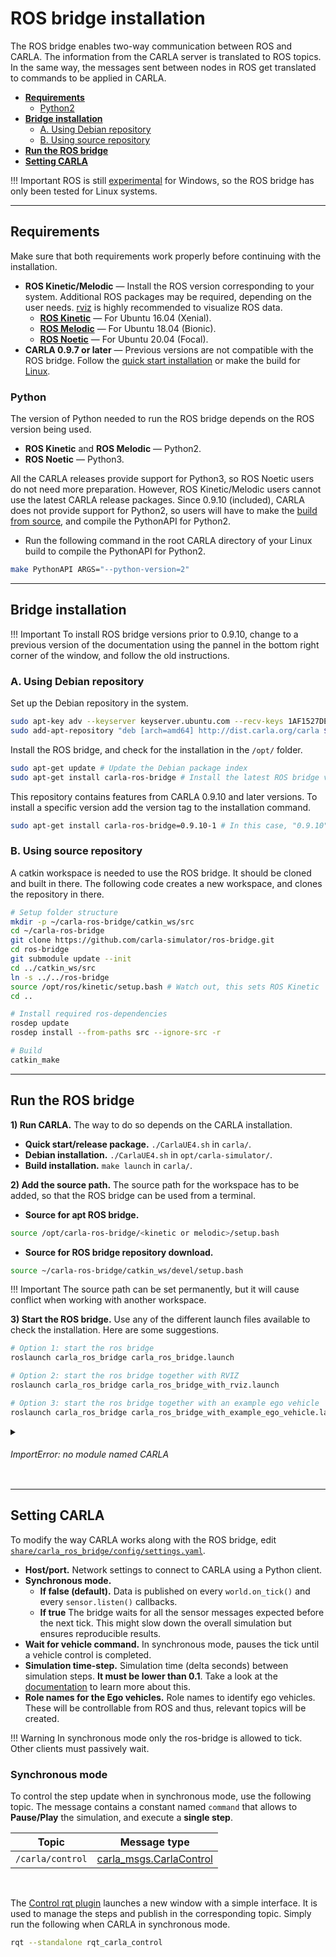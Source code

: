 # ROS bridge installation

The ROS bridge enables two-way communication between ROS and CARLA. The information from the CARLA server is translated to ROS topics. In the same way, the messages sent between nodes in ROS get translated to commands to be applied in CARLA.

*   [__Requirements__](#requirements)  
	*   [Python2](#python2)  
*   [__Bridge installation__](#bridge-installation)  
	*   [A. Using Debian repository](#a-using-debian-repository)  
	*   [B. Using source repository](#b-using-source-repository)  
*   [__Run the ROS bridge__](#run-the-ros-bridge)  
*   [__Setting CARLA__](#setting-carla)  

!!! Important
    ROS is still [experimental](http://wiki.ros.org/noetic/Installation) for Windows, so the ROS bridge has only been tested for Linux systems.  

---
## Requirements

Make sure that both requirements work properly before continuing with the installation.  

*  __ROS Kinetic/Melodic__ — Install the ROS version corresponding to your system. Additional ROS packages may be required, depending on the user needs. [rviz](http://wiki.ros.org/rviz) is highly recommended to visualize ROS data.  
	*   [__ROS Kinetic__](http://wiki.ros.org/kinetic/Installation) — For Ubuntu 16.04 (Xenial).  
	*   [__ROS Melodic__](http://wiki.ros.org/melodic/Installation/Ubuntu) — For Ubuntu 18.04 (Bionic).  
	*   [__ROS Noetic__](http://wiki.ros.org/noetic#Installation) — For Ubuntu 20.04 (Focal).
*  __CARLA 0.9.7 or later__ — Previous versions are not compatible with the ROS bridge. Follow the [quick start installation](start_quickstart.md) or make the build for [Linux](build_linux.md).

### Python

The version of Python needed to run the ROS bridge depends on the ROS version being used.  

*   __ROS Kinetic__ and __ROS Melodic__ — Python2.  
*   __ROS Noetic__ — Python3.  

All the CARLA releases provide support for Python3, so ROS Noetic users do not need more preparation. However, ROS Kinetic/Melodic users cannot use the latest CARLA release packages. Since 0.9.10 (included), CARLA does not provide support for Python2, so users will have to make the [build from source](build_linux.md), and compile the PythonAPI for Python2.  

*   Run the following command in the root CARLA directory of your Linux build to compile the PythonAPI for Python2.  

```sh
make PythonAPI ARGS="--python-version=2"
```

---
## Bridge installation 

!!! Important
    To install ROS bridge versions prior to 0.9.10, change to a previous version of the documentation using the pannel in the bottom right corner of the window, and follow the old instructions.  

### A. Using Debian repository

Set up the Debian repository in the system.
```sh
sudo apt-key adv --keyserver keyserver.ubuntu.com --recv-keys 1AF1527DE64CB8D9
sudo add-apt-repository "deb [arch=amd64] http://dist.carla.org/carla $(lsb_release -sc) main"
```
Install the ROS bridge, and check for the installation in the `/opt/` folder.
```sh
sudo apt-get update # Update the Debian package index
sudo apt-get install carla-ros-bridge # Install the latest ROS bridge version, or update the current installation
```

This repository contains features from CARLA 0.9.10 and later versions. To install a specific version add the version tag to the installation command.  
```sh
sudo apt-get install carla-ros-bridge=0.9.10-1 # In this case, "0.9.10" refers to the ROS bridge version, and "1" to the Debian revision  
```

### B. Using source repository

A catkin workspace is needed to use the ROS bridge. It should be cloned and built in there. The following code creates a new workspace, and clones the repository in there.  

```sh
# Setup folder structure
mkdir -p ~/carla-ros-bridge/catkin_ws/src
cd ~/carla-ros-bridge
git clone https://github.com/carla-simulator/ros-bridge.git
cd ros-bridge
git submodule update --init
cd ../catkin_ws/src
ln -s ../../ros-bridge
source /opt/ros/kinetic/setup.bash # Watch out, this sets ROS Kinetic 
cd ..

# Install required ros-dependencies
rosdep update
rosdep install --from-paths src --ignore-src -r

# Build
catkin_make
```

---
## Run the ROS bridge

__1) Run CARLA.__ The way to do so depends on the CARLA installation.

*  __Quick start/release package.__ `./CarlaUE4.sh` in `carla/`. 
*  __Debian installation.__ `./CarlaUE4.sh` in `opt/carla-simulator/`. 
*  __Build installation.__ `make launch` in `carla/`. 

__2) Add the source path.__ The source path for the workspace has to be added, so that the ROS bridge can be used from a terminal.  

*  __Source for apt ROS bridge.__
```sh
source /opt/carla-ros-bridge/<kinetic or melodic>/setup.bash
```

*  __Source for ROS bridge repository download.__
```sh
source ~/carla-ros-bridge/catkin_ws/devel/setup.bash
```

!!! Important
    The source path can be set permanently, but it will cause conflict when working with another workspace.  

__3) Start the ROS bridge.__ Use any of the different launch files available to check the installation. Here are some suggestions.  

```sh
# Option 1: start the ros bridge
roslaunch carla_ros_bridge carla_ros_bridge.launch

# Option 2: start the ros bridge together with RVIZ
roslaunch carla_ros_bridge carla_ros_bridge_with_rviz.launch

# Option 3: start the ros bridge together with an example ego vehicle
roslaunch carla_ros_bridge carla_ros_bridge_with_example_ego_vehicle.launch
```

<details>
   <summary>
    <h6>ImportError: no module named CARLA</h6>
   </summary>

The path to CARLA Python is missing. The apt installation does this automatically, but it may be missing for other installations. Execute the following command with the complete path to the <i>.egg</i> file (included). Use the one supported by the Python version installed.
<br><br>
<i><small><b>Note: </b>.egg files may be either in `/PythonAPI/` or `/PythonAPI/dist/` depending on the CARLA installation.</small></i>  

```sh
    export PYTHONPATH=$PYTHONPATH:<path/to/carla/>/PythonAPI/<your_egg_file>
```

Import CARLA from Python and wait for a sucess message to check the installation.
```sh
python3 -c 'import carla;print("Success")'
```
</details>

---
## Setting CARLA

To modify the way CARLA works along with the ROS bridge, edit [`share/carla_ros_bridge/config/settings.yaml`](https://github.com/carla-simulator/ros-bridge/blob/master/carla_ros_bridge/config/settings.yaml).

*  __Host/port.__ Network settings to connect to CARLA using a Python client.  
*  __Synchronous mode.__ 
	*  __If false (default).__ Data is published on every `world.on_tick()` and every `sensor.listen()` callbacks.  
	*  __If true__ The bridge waits for all the sensor messages expected before the next tick. This might slow down the overall simulation but ensures reproducible results.  
*  __Wait for vehicle command.__ In synchronous mode, pauses the tick until a vehicle control is completed. 
*  __Simulation time-step.__ Simulation time (delta seconds) between simulation steps. __It must be lower than 0.1__. Take a look at the [documentation](adv_synchrony_timestep.md) to learn more about this.  
*  __Role names for the Ego vehicles.__ Role names to identify ego vehicles. These will be controllable from ROS and thus, relevant topics will be created.  

!!! Warning
    In synchronous mode only the ros-bridge is allowed to tick. Other clients must passively wait.

### Synchronous mode

To control the step update when in synchronous mode, use the following topic. The message contains a constant named `command` that allows to __Pause/Play__ the simulation, and execute a __single step__.  

<table class ="defTable">
<thead>
<th>Topic</th>
<th>Message type</th>
</thead>
<tbody>
<td><code>/carla/control</code> </td>
<td><a href="../ros_msgs#carlacontrolmsg">carla_msgs.CarlaControl</a></td>
</tbody>
</table>
<br>

The [Control rqt plugin](https://github.com/carla-simulator/ros-bridge/blob/master/rqt_carla_control/README.md) launches a new window with a simple interface. It is used to manage the steps and publish in the corresponding topic. Simply run the following when CARLA in synchronous mode.  
```sh
rqt --standalone rqt_carla_control
```
